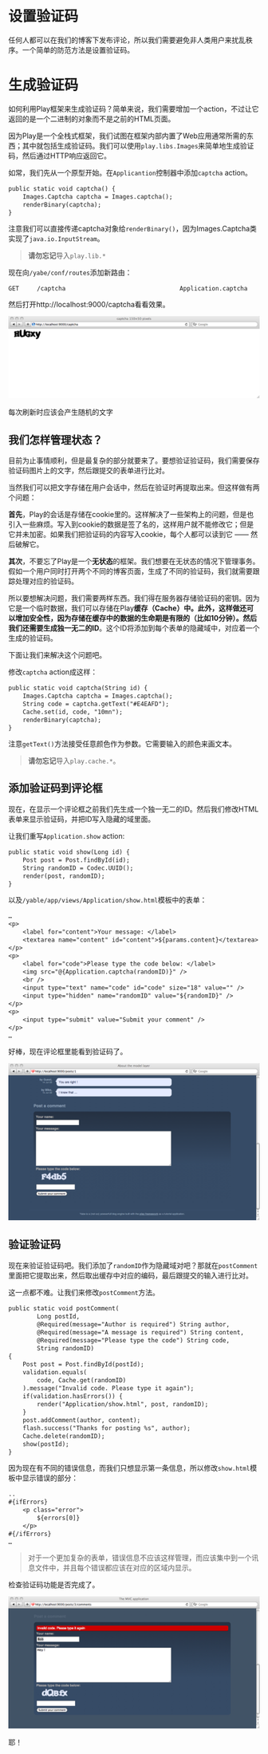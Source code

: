 # 设置验证码

任何人都可以在我们的博客下发布评论，所以我们需要避免非人类用户来扰乱秩序。一个简单的防范方法是设置验证码。

# 生成验证码

如何利用Play框架来生成验证码？简单来说，我们需要增加一个action，不过让它返回的是一个二进制的对象而不是之前的HTML页面。

因为Play是一个全栈式框架，我们试图在框架内部内置了Web应用通常所需的东西；其中就包括生成验证码。我们可以使用`play.libs.Images`来简单地生成验证码，然后通过HTTP响应返回它。

如常，我们先从一个原型开始。在`Applicantion`控制器中添加`captcha` action。

    public static void captcha() {
        Images.Captcha captcha = Images.captcha();
        renderBinary(captcha);
    }

注意我们可以直接传递captcha对象给`renderBinary()`，因为Images.Captcha类实现了`java.io.InputStream`。

> **请勿忘记**导入`play.lib.*`

现在向`/yabe/conf/routes`添加新路由：

    GET     /captcha                                Application.captcha
    
然后打开http://localhost:9000/captcha看看效果。

![captcha](image/guide5-1.png)

每次刷新时应该会产生随机的文字

## 我们怎样管理状态？

目前为止事情顺利，但是最复杂的部分就要来了。要想验证验证码，我们需要保存验证码图片上的文字，然后跟提交的表单进行比对。

当然我们可以把文字存储在用户会话中，然后在验证时再提取出来。但这样做有两个问题：

**首先**，Play的会话是存储在cookie里的。这样解决了一些架构上的问题，但是也引入一些麻烦。写入到cookie的数据是签了名的，这样用户就不能修改它；但是它并未加密。如果我们把验证码的内容写入cookie，每个人都可以读到它 —— 然后破解它。

**其次**，不要忘了Play是一个**无状态**的框架。我们想要在无状态的情况下管理事务。假如一个用户同时打开两个不同的博客页面，生成了不同的验证码，我们就需要跟踪处理对应的验证码。

所以要想解决问题，我们需要两样东西。我们得在服务器存储验证码的密钥。因为它是一个临时数据，我们可以存储在Play**缓存（Cache）**中。此外，这样做还可以增加安全性，因为存储在缓存中的数据的生命期是有限的（比如10分钟）。然后我们还需要生成**独一无二的ID**。这个ID将添加到每个表单的隐藏域中，对应着一个生成的验证码。

下面让我们来解决这个问题吧。

修改`captcha` action成这样：

    public static void captcha(String id) {
        Images.Captcha captcha = Images.captcha();
        String code = captcha.getText("#E4EAFD");
        Cache.set(id, code, "10mn");
        renderBinary(captcha);
    }
    
注意`getText()`方法接受任意颜色作为参数。它需要输入的颜色来画文本。

> **请勿忘记**导入`play.cache.*`。

## 添加验证码到评论框

现在，在显示一个评论框之前我们先生成一个独一无二的ID。然后我们修改HTML表单来显示验证码，并把ID写入隐藏的域里面。

让我们重写`Application.show` action:

    public static void show(Long id) {
        Post post = Post.findById(id);
        String randomID = Codec.UUID();
        render(post, randomID);
    }

以及`/yable/app/views/Application/show.html`模板中的表单：

    …
    <p>
        <label for="content">Your message: </label>
        <textarea name="content" id="content">${params.content}</textarea>
    </p>
    <p>
        <label for="code">Please type the code below: </label>
        <img src="@{Application.captcha(randomID)}" />
        <br />
        <input type="text" name="code" id="code" size="18" value="" />
        <input type="hidden" name="randomID" value="${randomID}" />
    </p>
    <p>
        <input type="submit" value="Submit your comment" />
    </p>
    …
    
好棒，现在评论框里能看到验证码了。

![comment form](image/guide5-2.png)

## 验证验证码

现在来验证验证码吧。我们添加了`randomID`作为隐藏域对吧？那就在`postComment`里面把它提取出来，然后取出缓存中对应的编码，最后跟提交的输入进行比对。

这一点都不难。让我们来修改`postComment`方法。

    public static void postComment(
            Long postId, 
            @Required(message="Author is required") String author, 
            @Required(message="A message is required") String content, 
            @Required(message="Please type the code") String code, 
            String randomID) 
    {
        Post post = Post.findById(postId);
        validation.equals(
            code, Cache.get(randomID)
        ).message("Invalid code. Please type it again");
        if(validation.hasErrors()) {
            render("Application/show.html", post, randomID);
        }
        post.addComment(author, content);
        flash.success("Thanks for posting %s", author);
        Cache.delete(randomID);
        show(postId);
    }
    
因为现在有不同的错误信息，而我们只想显示第一条信息，所以修改`show.html`模板中显示错误的部分：

    .. 
    #{ifErrors}
        <p class="error">
            ${errors[0]}
        </p>
    #{/ifErrors}
    …
    
> 对于一个更加复杂的表单，错误信息不应该这样管理，而应该集中到一个讯息文件中，并且每个错误都应该在对应的区域内显示。

检查验证码功能是否完成了。

![check captcha](image/guide5-3.png)

耶！
